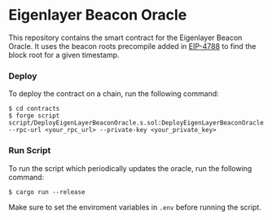 # Eigenlayer Beacon Oracle

This repository contains the smart contract for the Eigenlayer Beacon Oracle. It uses the beacon roots precompile added in [EIP-4788](https://eips.ethereum.org/EIPS/eip-4788) to find the block root for a given timestamp.

### Deploy

To deploy the contract on a chain, run the following command:

```shell
$ cd contracts
$ forge script script/DeployEigenLayerBeaconOracle.s.sol:DeployEigenLayerBeaconOracle --rpc-url <your_rpc_url> --private-key <your_private_key>
```

### Run Script

To run the script which periodically updates the oracle, run the following command:

```shell
$ cargo run --release
```

Make sure to set the enviroment variables in `.env` before running the script.